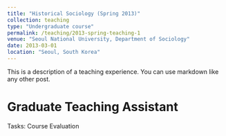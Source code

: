 ```yaml
---
title: "Historical Sociology (Spring 2013)"
collection: teaching
type: "Undergraduate course"
permalink: /teaching/2013-spring-teaching-1
venue: "Seoul National University, Department of Sociology"
date: 2013-03-01
location: "Seoul, South Korea"
---
```


This is a description of a teaching experience. You can use markdown like any other post.

Graduate Teaching Assistant 
======
Tasks: Course Evaluation
